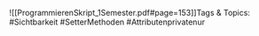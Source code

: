 
![[ProgrammierenSkript_1Semester.pdf#page=153]]Tags & Topics:
   #Sichtbarkeit
   #SetterMethoden
   #Attributenprivatenur